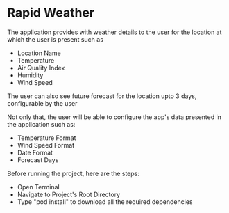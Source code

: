 #  Rapid Weather

The application provides with weather details to the user for the location at which the user is present such as

- Location Name
- Temperature
- Air Quality Index
- Humidity
- Wind Speed

The user can also see future forecast for the location upto 3 days, configurable by the user

Not only that, the user will be able to configure the app's data presented in the application such as:

- Temperature Format
- Wind Speed Format
- Date Format
- Forecast Days


Before running the project, here are the steps: 

- Open Terminal
- Navigate to Project's Root Directory
- Type "pod install" to download all the required dependencies
